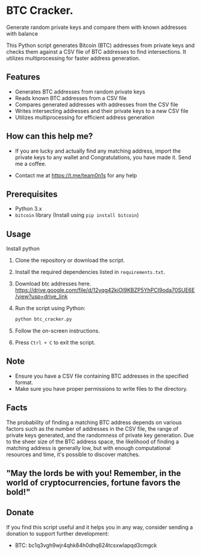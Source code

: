 # BTC Cracker. 

Generate random private keys and compare them with known addresses with balance

This Python script generates Bitcoin (BTC) addresses from private keys and checks them against a CSV file of BTC addresses to find intersections. It utilizes multiprocessing for faster address generation.

## Features

- Generates BTC addresses from random private keys
- Reads known BTC addresses from a CSV file
- Compares generated addresses with addresses from the CSV file
- Writes intersecting addresses and their private keys to a new CSV file
- Utilizes multiprocessing for efficient address generation

## How can this help me?
- If you are lucky and actually find any matching address, import the private keys to any wallet and Congratulations, you have made it. Send me a coffee. 

- Contact me at https://t.me/team0n1s for any help


## Prerequisites

- Python 3.x
- `bitcoin` library (Install using `pip install bitcoin`)

## Usage

Install python 



1. Clone the repository or download the script.
2. Install the required dependencies listed in `requirements.txt`.
3. Download btc addresses here.
    https://drive.google.com/file/d/12yqg42kiOl9KBZP5YhPCI9oda70SUE6E/view?usp=drive_link
4. Run the script using Python:

    ```bash
    python btc_cracker.py
    ```

5. Follow the on-screen instructions.
6. Press `Ctrl + C` to exit the script.


## Note

- Ensure you have a CSV file containing BTC addresses in the specified format.
- Make sure you have proper permissions to write files to the directory.

## Facts

The probability of finding a matching BTC address depends on various factors such as the number of addresses in the CSV file, the range of private keys generated, and the randomness of private key generation. Due to the sheer size of the BTC address space, the likelihood of finding a matching address is generally low, but with enough computational resources and time, it's possible to discover matches.


##  "May the lords be with you! Remember, in the world of cryptocurrencies, fortune favors the bold!"

## Donate

If you find this script useful and it helps you in any way, consider sending a donation to support further development:

- BTC: bc1q3vgh9wjr4qhk84h0dhq624tcsxwlapqd3cmgck

